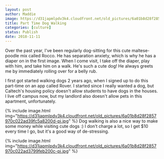 ```yaml
---
layout: post
author: Maddie
image: https://d31japmlpdv3k4.cloudfront.net/old_pictures/6a01b8d28f2857970c022ad3799fd6200c-pi.jpg
title: Part Time Dog Walking
categories: [culture]
status: Publish
date: 2018-11-11
---
```


Over the past year, I've been regularly dog-sitting for this cute maltese-poodle mix called Rocco. He has separation anxiety, which is why he has a diaper on in the first image. When I come visit, I take off the diaper, play with him, and take him on a walk. He's such a cute dog! He always greets me by immediately rolling over for a belly rub.

I first got started walking dogs 2 years ago, when I signed up to do this part-time on an app called Rover. I started since I really wanted a dog, but Caltech's housing policy doesn't allow students to have dogs in the houses. I live off campus now, but my landlord also doesn't allow pets in this apartment, unfortunately.


{% include image.html img="https://d31japmlpdv3k4.cloudfront.net/old_pictures/6a01b8d28f2857970c022ad39fc5a8200d-pi.jpg" %}
Dog walking is also a nice way to make some money while visiting cute dogs :) I don't charge a lot, so I get $10 every time I go, but it's a good way of de-stressing.


{% include image.html img="https://d31japmlpdv3k4.cloudfront.net/old_pictures/6a01b8d28f2857970c022ad3799feb200c-pi.jpg" %}
